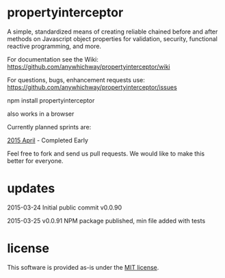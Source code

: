 # propertyinterceptor
A simple, standardized means of creating reliable chained before and after methods on Javascript object properties for validation, security, functional reactive programming, and more.

For documentation see the Wiki: https://github.com/anywhichway/propertyinterceptor/wiki

For questions, bugs, enhancement requests use: https://github.com/anywhichway/propertyinterceptor/issues

npm install propertyinterceptor

also works in a browser

Currently planned sprints are:

[2015 April](https://github.com/anywhichway/propertyinterceptor/issues?q=is%3Aopen+is%3Aissue+milestone%3A%222015+April+Sprint%22) - Completed Early

Feel free to fork and send us pull requests. We would like to make this better for everyone.

# updates

2015-03-24 Initial public commit v0.0.90

2015-03-25 v0.0.91 NPM package published, min file added with tests 

# license

This software is provided as-is under the [MIT license](http://opensource.org/licenses/MIT).
